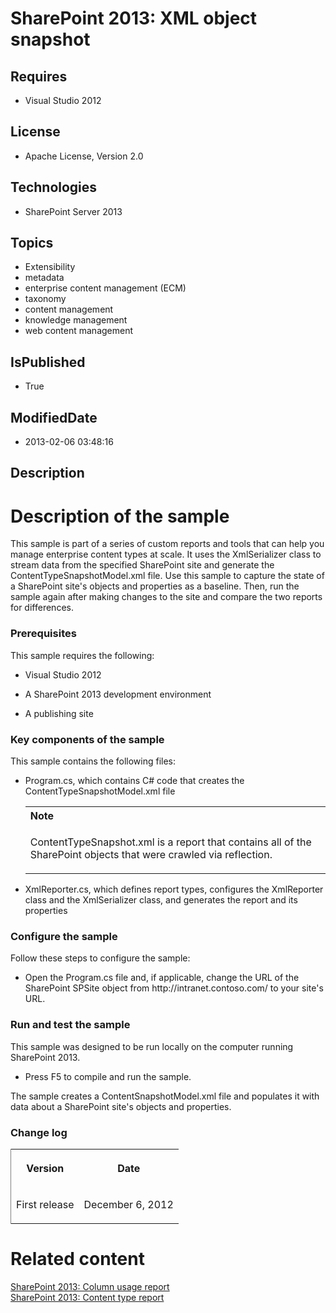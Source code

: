 # SharePoint 2013: XML object snapshot
## Requires
* Visual Studio 2012
## License
* Apache License, Version 2.0
## Technologies
* SharePoint Server 2013
## Topics
* Extensibility
* metadata
* enterprise content management (ECM)
* taxonomy
* content management
* knowledge management
* web content management
## IsPublished
* True
## ModifiedDate
* 2013-02-06 03:48:16
## Description

<h1 id="header">Description of the sample</h1>
<div id="mainSection">
<div id="mainBody">
<div class="section" id="sectionSection0">
<p>This sample is part of a series of custom reports and tools that can help you manage enterprise content types at scale. It uses the
<span><span class="keyword">XmlSerializer</span></span> class to stream data from the specified SharePoint site and generate the
<span><span class="keyword">ContentTypeSnapshotModel.xml</span></span> file. Use this sample to capture the state of a SharePoint site's objects and properties as a baseline. Then, run the sample again after making changes to the site and compare the two
 reports for differences.</p>
<h3 class="subHeading">Prerequisites</h3>
<div class="subsection">
<p>This sample requires the following:</p>
<ul>
<li>
<p>Visual Studio 2012</p>
</li><li>
<p>A SharePoint 2013 development environment</p>
</li><li>
<p>A publishing site</p>
</li></ul>
</div>
<h3 class="subHeading">Key components of the sample</h3>
<div class="subsection">
<p>This sample contains the following files:</p>
<ul>
<li>
<p>Program.cs, which contains C# code that creates the <span><span class="keyword">ContentTypeSnapshotModel.xml</span></span> file</p>
<div class="alert">
<table cellspacing="0" cellpadding="0" width="100%">
<tbody>
<tr>
<th align="left"><strong>Note</strong></th>
</tr>
<tr>
<td>
<p>ContentTypeSnapshot.xml is a report that contains all of the SharePoint objects that were crawled via reflection.</p>
</td>
</tr>
</tbody>
</table>
</div>
</li><li>
<p>XmlReporter.cs, which defines report types, configures the <span><span class="keyword">XmlReporter</span></span> class and the
<span><span class="keyword">XmlSerializer</span></span> class, and generates the report and its properties</p>
</li></ul>
</div>
<h3 class="subHeading">Configure the sample</h3>
<div class="subsection">
<p>Follow these steps to configure the sample:</p>
<ul>
<li>
<p>Open the Program.cs file and, if applicable, change the URL of the SharePoint <span>
<span class="keyword">SPSite</span></span> object from <span class="code">http://intranet.contoso.com/</span> to your site's URL.</p>
</li></ul>
</div>
<h3 class="subHeading">Run and test the sample</h3>
<div class="subsection">
<p>This sample was designed to be run locally on the computer running SharePoint 2013.</p>
<ul>
<li>
<p>Press <span class="ui">F5</span> to compile and run the sample.</p>
</li></ul>
<p>The sample creates a ContentSnapshotModel.xml file and populates it with data about a SharePoint site's objects and properties.</p>
</div>
<h3 class="subHeading">Change log</h3>
<div class="subsection">
<div class="caption"></div>
<div class="tableSection">
<table cellspacing="2" cellpadding="5" width="50%" frame="lhs">
<tbody>
<tr>
<th>
<p>Version</p>
</th>
<th>
<p>Date</p>
</th>
</tr>
<tr>
<td>
<p>First release</p>
</td>
<td>
<p>December 6, 2012</p>
</td>
</tr>
</tbody>
</table>
</div>
</div>
</div>
<h1 class="heading">Related content</h1>
<div class="section" id="seeAlsoSection">
<div class="seeAlsoStyle"><span><a href="http://code.msdn.microsoft.com/SharePoint-2013-Column-5bfc9643" target="_blank">SharePoint 2013: Column usage report</a></span></div>
<div class="seeAlsoStyle"><span><a href="http://code.msdn.microsoft.com/SharePoint-2013-Content-1fe98b75" target="_blank">SharePoint 2013: Content type report</a></span></div>
</div>
</div>
</div>
